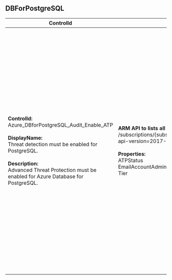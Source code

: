 ## DBForPostgreSQL

| ControlId | Dependent Azure API(s) and Properties | Control spec |
|-----------|-------------------------------------|------------------|
| <b>ControlId:</b><br>Azure_DBforPostgreSQL_Audit_Enable_ATP<br><br><b>DisplayName:</b><br>Threat detection must be enabled for PostgreSQL.<br><br><b>Description: </b><br> Advanced Threat Protection must be enabled for Azure Database for PostgreSQL. |<b> ARM API to lists all the DBForPostgreSQL under the subscription. </b> </br> /subscriptions/{subscriptionId}/resourceGroups/{resourceGroupName}/providers/Microsoft.DBforPostgreSQL/servers/{name}/securityAlertPolicies/Default?api-version=2017-12-01 <br><br><b>Properties:</b><br> ATPStatus<br> EmailAccountAdmins<br> Tier | <b>Scope: </b>  a. Applies to all tiers of Azure Database for PostgreSQL (Single Server) except Basic pricing tier. <br> b. Azure Database for PostgreSQL - Hyperscale (Citus) NA currently. <br><br><b>Config: </b> UnsupportedTier: Basic<br><br> <b>Passed: </b><br> a. ATP is enabled <br> *and* <br> b. Email to account admin is also enabled. <br><br> <b>Failed: </b><br> a. MySQL database is using Basic pricing tier.  <br> *or* <br> b. ATP is disabled <br> *or* <br> c. ATP is enabled but 'Email notifications to admins' is disabled.| 
